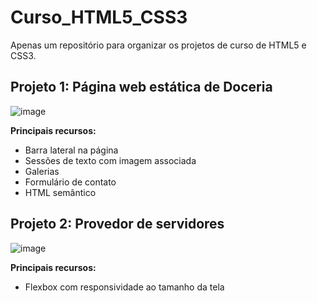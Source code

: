 # Curso_HTML5_CSS3
Apenas um repositório para organizar os projetos de curso de HTML5 e CSS3.

## Projeto 1: Página web estática de Doceria
![image](https://user-images.githubusercontent.com/16614976/163091283-37edd72b-c703-413a-895c-d7c795aa9d8e.png)

**Principais recursos:**
- Barra lateral na página
- Sessões de texto com imagem associada
- Galerias
- Formulário de contato
- HTML semântico

## Projeto 2: Provedor de servidores
![image](https://user-images.githubusercontent.com/16614976/165426197-0c982efa-b37d-48ed-a909-3fcfd0ae63b2.png)

**Principais recursos:**
- Flexbox com responsividade ao tamanho da tela
